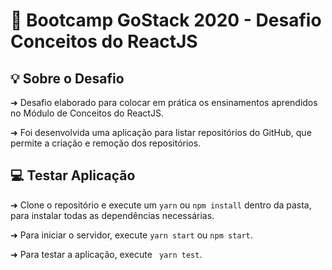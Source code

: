 # 🚀 Bootcamp GoStack 2020 - Desafio Conceitos do ReactJS

## 💡 Sobre o Desafio

➜ Desafio elaborado para colocar em prática os ensinamentos aprendidos no Módulo de Conceitos do ReactJS.

➜ Foi desenvolvida uma aplicação para listar repositórios do GitHub, que permite a criação e remoção dos repositórios.
  

## 💻 Testar Aplicação

➜ Clone o repositório e execute um ```yarn``` ou ```npm install``` dentro da pasta, para instalar todas as dependências necessárias.

➜ Para iniciar o servidor, execute ```yarn start``` ou ```npm start```.

➜ Para testar a aplicação, execute ``` yarn test```.
